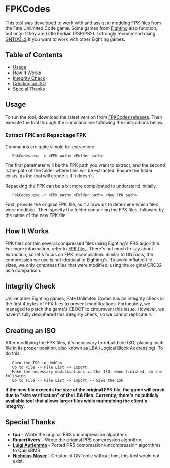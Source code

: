 # FPKCodes

This tool was developed to work with and assist in modding FPK files from the Fate Unlimited Code game. Some games from [Eighting](https://en.wikipedia.org/wiki/Eighting) also function, but only if they are Little Endian (PSP/PS2). I strongly recommend using [GNTOOLS](https://github.com/NicholasMoser/GNTool/tree/main) if you want to work with other Eighting games.

## Table of Contents

- [Usage](#usage)
- [How It Works](#how-it-works)
- [Integrity Check](#integrity-check)
- [Creating an ISO](#creating-an-iso)
- [Special Thanks](#special-thanks)

## Usage

To run the tool, download the latest version from [FPKCodes releases](https://github.com/shadow-nero/FPKCodes/releases). Then execute the tool through the command line following the instructions below.

### Extract FPK and Repackage FPK

Commands are quite simple for extraction:

       FpkCodes.exe -e <FPK path> <Folder path>
       
The first parameter will be the FPK path you want to extract, and the second is the path of the folder where files will be extracted. Ensure the folder exists, as the tool will create it if it doesn't.

Repacking the FPK can be a bit more complicated to understand initially.

       FpkCodes.exe -r <FPK path> <Folder path> <New FPK path>
       
First, provide the original FPK file, as it allows us to determine which files were modified. Then specify the folder containing the FPK files, followed by the name of the new FPK file.

## How It Works

FPK files contain several compressed files using Eighting's PRS algorithm. For more information, refer to [FPK files](https://github.com/NicholasMoser/Naruto-GNT-Hacking/blob/master/gnt4/docs/file_formats/fpk.md). There's not much to say about extraction, so let's focus on FPK recompilation. Similar to GNTools, the compression we use is not identical to Eighting's. To avoid inflated file sizes, we only compress files that were modified, using the original CRC32 as a comparison.

## Integrity Check

Unlike other Eighting games, Fate Unlimited Codes has an integrity check in the first 4 bytes of FPK files to prevent modifications. Fortunately, we managed to patch the game's EBOOT to circumvent this issue. However, we haven't fully deciphered this integrity check, so we cannot replicate it.

## Creating an ISO

After modifying the FPK files, it's necessary to rebuild the ISO, placing each file in its proper position, also known as LBA (Logical Block Addressing). To do this:

       Open the ISO in UmdGen
       Go to File -> File List -> Export
       Make the necessary modifications in the ISO; when finished, do the following
       Go to File -> File List -> Import -> Save the ISO
       
**If the new file exceeds the size of the original FPK file, the game will crash due to "size verification" of the LBA files. Currently, there's no publicly available tool that allows larger files while maintaining the client's integrity.**

## Special Thanks

- **tpu** - Wrote the original PRS uncompression algorithm.
- **RupertAvery** - Wrote the original PRS compression algorithm.
- **[Luigi Auriemma](https://aluigi.altervista.org/quickbms.htm)** - Ported PRS compression/uncompression algorithms to QuickBMS.
- **[Nicholas Moser](https://github.com/NicholasMoser)** - Creator of GNTools; without him, this tool would not exist.

